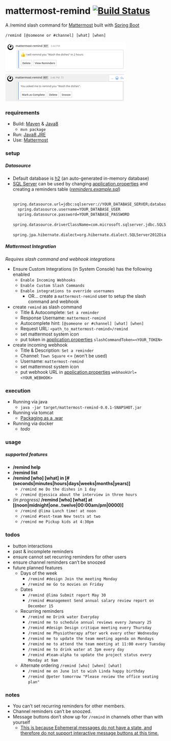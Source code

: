 # mattermost-remind [![Build Status](https://travis-ci.org/scottleedavis/mattermost-remind.svg?branch=master)](https://travis-ci.org/scottleedavis/mattermost-remind)
A /remind slash command for [Mattermost](https://mattermost.com/) built with [Spring Boot](https://spring.io/projects/spring-boot)

`/remind [@someone or #channel] [what] [when]`

![set_reminder](set_reminder.png)
![reminded](reminded.png)

### requirements
* Build: [Maven](https://maven.apache.org/download.cgi) & [Java8](http://openjdk.java.net/install/)
    * `mvn package`
* Run: [Java8 JRE](http://openjdk.java.net/install/)
* Use: [Mattermost](https://mattermost.com/) 

### setup 
##### Datasource
* Default database is [h2](http://www.h2database.com/html/main.html) (an auto-generated in-memory database)
* [SQL Server](https://www.microsoft.com/en-us/sql-server/default.aspx) can be used by changing [application.properties](src/main/resources/application.properties) and creating a reminders table (_[reminders.example.sql](reminders.example.sql)_)
  ```$xslt
    spring.datasource.url=jdbc:sqlserver://YOUR_DATABASE_SERVER;databaseName=YOUR_DATABASE_NAME
    spring.datasource.username=YOUR_DATABASE_USER
    spring.datasource.password=YOUR_DATABASE_PASSWORD
    spring.datasource.driverClassName=com.microsoft.sqlserver.jdbc.SQLServerDriver
    spring.jpa.hibernate.dialect=org.hibernate.dialect.SQLServer2012Dialect
  ```
  

##### Mattermost Integration
_Requires slash command and webhook integrations_
* Ensure Custom Integrations (in System Console) has the following enabled
  * `Enable Incoming Webhooks`
  * `Enable Custom Slash Commands`
  * `Enable integrations to override usernames`
    * OR... create a `mattermost-remind` user to setup the slash command and webhook
* create `remind` as slash command
  * Title & Autocomplete: `Set a reminder`
  * Response Username: `mattermost-remind`
  * Autocomplete hint: `[@someone or #channel] [what] [when]`
  * Request URL: `<path_to_mattermost-remind>/remind`
  * set mattermost system icon
  * put token in [application.properties](src/main/resources/application.properties) `slashCommandToken=<YOUR_TOKEN>`
* create incoming webhook
  * Title & Description: `Set a reminder`
  * Channel: `Town Square`  <= (won't be used)
  * Username: `mattermost-remind`
  * set mattermost system icon
  * put webhook URL in [application.properties](src/main/resources/application.properties) `webhookUrl=<YOUR_WEBHOOK>`

### execution
* Running via java
  * `java -jar target/mattermost-remind-0.0.1-SNAPSHOT.jar`
* Running via tomcat
  * [Packaging as a .war](https://docs.spring.io/spring-boot/docs/current/reference/htmlsingle/#build-tool-plugins-maven-packaging)
* Running via docker
  * _todo_

### usage

##### supported features
* **/remind help**
* **/remind list**
* **/remind [who] [what] in [# (seconds|minutes|hours|days|weeks|months|years)]**
  * `/remind me Do the dishes in 1 day`
  * `/remind @jessica about the interview in three hours`
* _(in progress)_ **/remind [who] [what] at [(noon|midnight|one..twelve|00:00am/pm|0000)]**  
  * `/remind @lima Lunch time! at noon`
  * `/remind #test-team New tests at two`
  * `/remind me Pickup kids at 4:30pm`
  
### todos 
* button interactions
* past & incomplete reminders
* ensure cannot set recurring reminders for other users
* ensure channel reminders can’t be snoozed
* future planned features
  * Days of the week
    * `/remind #design Join the meeting Monday`
    * `/remind me Go to movies on Friday`
  * Dates
    * `/remind @lima Submit report May 30`
    * `/remind #management Send annual salary review report on December 15`
  * Recurring reminders
    * `/remind me Drink water Everyday`
    * `/remind me to schedule annual reviews every January 25`
    * `/remind #design Design critique meeting every Thursday`
    * `/remind me Physiotherapy after work every other Wednesday`
    * `/remind me to update the team meeting agenda on Mondays`
    * `/remind me to attend the team meeting at 11:00 every Tuesday`
    * `/remind me to drink water at 3pm every day`
    * `/remind #team-alpha to update the project status every Monday at 9am`
  * Alternate ordering `/remind [who] [when] [what]`
    * `/remind me on June 1st to wish Linda happy birthday`
    * `/remind @peter tomorrow "Please review the office seating plan"`

### notes
* You can’t set recurring reminders for other members.
* Channel reminders can’t be snoozed.
* Message buttons don’t show up for `/remind` in channels other than with yourself
  * [This is because Ephemeral messages do not have a state, and therefore do not support interactive message buttons at this time.](https://docs.mattermost.com/developer/interactive-message-buttons.html#troubleshooting)

